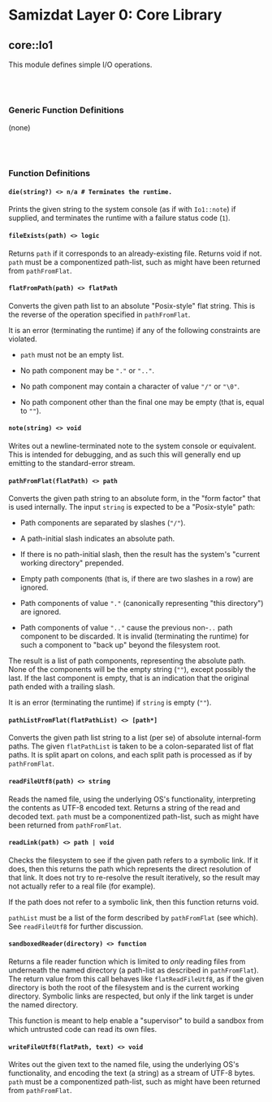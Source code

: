 Samizdat Layer 0: Core Library
==============================

core::Io1
---------

This module defines simple I/O operations.


<br><br>
### Generic Function Definitions

(none)


<br><br>
### Function Definitions

#### `die(string?) <> n/a # Terminates the runtime.`

Prints the given string to the system console (as if with `Io1::note`)
if supplied, and terminates the runtime with a failure status code (`1`).

#### `fileExists(path) <> logic`

Returns `path` if it corresponds to an already-existing file.
Returns void if not. `path` must be a componentized path-list,
such as might have been returned from `pathFromFlat`.

#### `flatFromPath(path) <> flatPath`

Converts the given path list to an absolute "Posix-style" flat string.
This is the reverse of the operation specified in `pathFromFlat`.

It is an error (terminating the runtime) if any of the following
constraints are violated.

* `path` must not be an empty list.

* No path component may be `"."` or `".."`.

* No path component may contain a character of value `"/"` or `"\0"`.

* No path component other than the final one may be empty (that is,
  equal to `""`).

#### `note(string) <> void`

Writes out a newline-terminated note to the system console or equivalent.
This is intended for debugging, and as such this will generally end up
emitting to the standard-error stream.

#### `pathFromFlat(flatPath) <> path`

Converts the given path string to an absolute form, in the "form factor"
that is used internally. The input `string` is expected to be a
"Posix-style" path:

* Path components are separated by slashes (`"/"`).

* A path-initial slash indicates an absolute path.

* If there is no path-initial slash, then the result has the system's
  "current working directory" prepended.

* Empty path components (that is, if there are two slashes in a row)
  are ignored.

* Path components of value `"."` (canonically representing "this directory")
  are ignored.

* Path components of value `".."` cause the previous non-`..` path component
  to be discarded. It is invalid (terminating the runtime) for such a
  component to "back up" beyond the filesystem root.

The result is a list of path components, representing the absolute path.
None of the components will be the empty string (`""`), except possibly
the last. If the last component is empty, that is an indication that the
original path ended with a trailing slash.

It is an error (terminating the runtime) if `string` is empty (`""`).

#### `pathListFromFlat(flatPathList) <> [path*]`

Converts the given path list string to a list (per se) of absolute
internal-form paths. The given `flatPathList` is taken to be a colon-separated
list of flat paths. It is split apart on colons, and each split path is
processed as if by `pathFromFlat`.

#### `readFileUtf8(path) <> string`

Reads the named file, using the underlying OS's functionality,
interpreting the contents as UTF-8 encoded text. Returns a string
of the read and decoded text. `path` must be a componentized path-list,
such as might have been returned from `pathFromFlat`.

#### `readLink(path) <> path | void`

Checks the filesystem to see if the given path refers to a symbolic
link. If it does, then this returns the path which represents the
direct resolution of that link. It does not try to re-resolve
the result iteratively, so the result may not actually refer to a
real file (for example).

If the path does not refer to a symbolic link, then this function returns
void.

`pathList` must be a list of the form described by `pathFromFlat`
(see which). See `readFileUtf8` for further discussion.

#### `sandboxedReader(directory) <> function`

Returns a file reader function which is limited to *only* reading
files from underneath the named directory (a path-list as
described in `pathFromFlat`). The return value from this call
behaves like `flatReadFileUtf8`, as if the given directory is both the
root of the filesystem and is the current working directory. Symbolic
links are respected, but only if the link target is under the named
directory.

This function is meant to help enable a "supervisor" to build a sandbox
from which untrusted code can read its own files.

#### `writeFileUtf8(flatPath, text) <> void`

Writes out the given text to the named file, using the underlying OS's
functionality, and encoding the text (a string) as a stream of UTF-8 bytes.
`path` must be a componentized path-list, such as might have been returned
from `pathFromFlat`.
